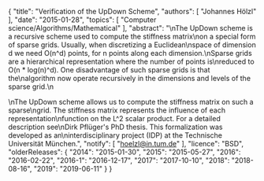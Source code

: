 {
    "title": "Verification of the UpDown Scheme",
    "authors": [
        "Johannes Hölzl"
    ],
    "date": "2015-01-28",
    "topics": [
        "Computer science/Algorithms/Mathematical"
    ],
    "abstract": "\nThe UpDown scheme is a recursive scheme used to compute the stiffness matrix\non a special form of sparse grids. Usually, when discretizing a Euclidean\nspace of dimension d we need O(n^d) points, for n points along each dimension.\nSparse grids are a hierarchical representation where the number of points is\nreduced to O(n * log(n)^d). One disadvantage of such sparse grids is that the\nalgorithm now operate recursively in the dimensions and levels of the sparse grid.\n<p>\nThe UpDown scheme allows us to compute the stiffness matrix on such a sparse\ngrid. The stiffness matrix represents the influence of each representation\nfunction on the L^2 scalar product. For a detailed description see\nDirk Pflüger's PhD thesis. This formalization was developed as an\ninterdisciplinary project (IDP) at the Technische Universität München.",
    "notify": [
        "hoelzl@in.tum.de"
    ],
    "licence": "BSD",
    "olderReleases": {
        "2014": "2015-01-30",
        "2015": "2015-05-27",
        "2016": "2016-02-22",
        "2016-1": "2016-12-17",
        "2017": "2017-10-10",
        "2018": "2018-08-16",
        "2019": "2019-06-11"
    }
}